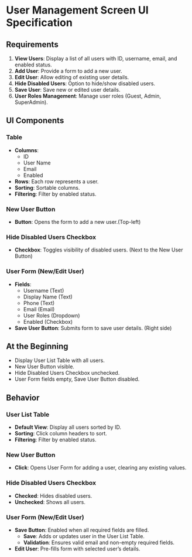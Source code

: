 # User Management Screen UI Specification

## Requirements
1. **View Users**: Display a list of all users with ID, username, email, and enabled status.
2. **Add User**: Provide a form to add a new user.
3. **Edit User**: Allow editing of existing user details.
4. **Hide Disabled Users**: Option to hide/show disabled users.
5. **Save User**: Save new or edited user details.
6. **User Roles Management**: Manage user roles (Guest, Admin, SuperAdmin).

## UI Components

### Table
- **Columns**:
  - ID
  - User Name
  - Email
  - Enabled
- **Rows**: Each row represents a user.
- **Sorting**: Sortable columns.
- **Filtering**: Filter by enabled status.

### New User Button
- **Button**: Opens the form to add a new user.(Top-left)

### Hide Disabled Users Checkbox
- **Checkbox**: Toggles visibility of disabled users. (Next to the New User Button)

### User Form (New/Edit User)
- **Fields**:
  - Username (Text)
  - Display Name (Text)
  - Phone (Text)
  - Email (Email)
  - User Roles (Dropdown)
  - Enabled (Checkbox)
- **Save User Button**: Submits form to save user details. (Right side)

## At the Beginning
- Display User List Table with all users.
- New User Button visible.
- Hide Disabled Users Checkbox unchecked.
- User Form fields empty, Save User Button disabled.

## Behavior

### User List Table
- **Default View**: Display all users sorted by ID.
- **Sorting**: Click column headers to sort.
- **Filtering**: Filter by enabled status.

### New User Button
- **Click**: Opens User Form for adding a user, clearing any existing values.

### Hide Disabled Users Checkbox
- **Checked**: Hides disabled users.
- **Unchecked**: Shows all users.

### User Form (New/Edit User)
- **Save Button**: Enabled when all required fields are filled.
  - **Save**: Adds or updates user in the User List Table.
  - **Validation**: Ensures valid email and non-empty required fields.
- **Edit User**: Pre-fills form with selected user’s details.
